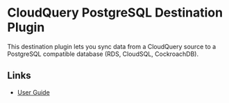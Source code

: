 # CloudQuery PostgreSQL Destination Plugin

This destination plugin lets you sync data from a CloudQuery source to a PostgreSQL compatible database (RDS, CloudSQL, CockroachDB).

## Links

- [User Guide](https://cloudquery.io/docs/plugins/destinations/postgresql/overview)
